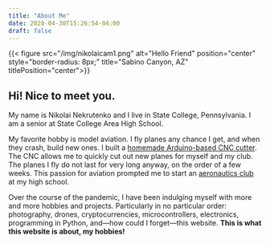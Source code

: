 ```yaml
---
title: "About Me"
date: 2020-04-30T15:26:54-04:00
draft: false
---
```

{{< figure src="/img/nikolaicam1.png" alt="Hello Friend" position="center" style="border-radius: 8px;" title="Sabino Canyon, AZ" titlePosition="center">}}

## Hi! Nice to meet you.

My name is Nikolai Nekrutenko and I live in State College, Pennsylvania. I am a senior at State College Area High School.

My favorite hobby is model aviation. I fly planes any chance I get, and when they crash, build new ones. I built a [homemade Arduino-based CNC cutter](https://nikolaiteslovich.github.io/shmac/posts/2020/01/flite-test-tiny-trainer-kits/). The CNC allows me to quickly cut out new planes for myself and my club. The planes I fly do not last for very long anyway, on the order of a few weeks. This passion for aviation prompted me to start an [aeronautics club](https://nikolaiteslovich.github.io/shmac/) at my high school.

Over the course of the pandemic, I have been indulging myself with more and more hobbies and projects. Particularly in no particular order: photography, drones, cryptocurrencies, microcontrollers, electronics, programming in Python, and—how could I forget—this website. **This is what this website is about, my hobbies!**
